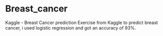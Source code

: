 # Breast_cancer
Kaggle - Breast Cancer prediction
Exercise from Kaggle to predict breast cancer, i used logistic regression and got an accuracy of 93%.

